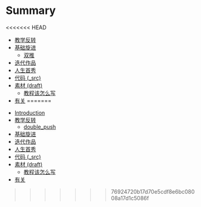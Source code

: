 # Summary
<<<<<<< HEAD
- [教学反转](0MOOC/README.md)
- [基础旋进](1sTry/README.md)
  + [双推](0MOOC/double_push.md)
- [迭代作品](2nDev/README.md)
- [人生首秀](3rDemo/README.md)
- [代码 (_src)](_src/README.md)
- [素材 (draft)](draft/README.md)
  + [教程该怎么写](draft/how2tutorial.md)
- [有关](ABOUT.md)
=======

* [Introduction](README.md)
* [教学反转](0MOOC/README.md)
   * [double_push](oMooc/double_push.md)
* [基础旋进](1sTry/README.md)
* [迭代作品](2nDev/README.md)
* [人生首秀](3rDemo/README.md)
* [代码 (_src)](_src/README.md)
* [素材 (draft)](draft/README.md)
   * [教程该怎么写](draft/how2tutorial.md)
* [有关](ABOUT.md)

>>>>>>> 76924720b17d70e5cdf8e6bc08008a17d1c5086f
